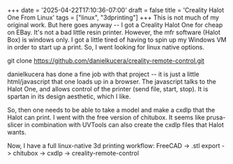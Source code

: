 +++
date = '2025-04-22T17:10:36-07:00'
draft = false
title = 'Creality Halot One From Linux'
tags = ["linux", "3dprinting"]
+++
This is not much of my original work.  But here goes anyway -- I got a Creality Halot One for cheap
on EBay.  It's not a bad little resin printer.  However, the mfr software (Halot Box) is windows only.
I got a little tired of having to spin up my Windows VM in order to start up a print.  So, I went
looking for linux native options.

git clone https://github.com/danielkucera/creality-remote-control.git

danielkucera has done a fine job with that project -- it is just a little html/javascript that one
loads up in a browser.  The javascript talks to the Halot One, and allows control of the printer (send file,
start, stop).  It is spartan in its design aesthetic, which I like.

So, then one needs to be able to take a model and make a cxdlp that the Halot can print. I went with
the free version of chitubox.  It seems like prusa-slicer in combination with UVTools can also
create the cxdlp files that Halot wants.

Now, I have a full linux-native 3d printing workflow:
    FreeCAD -> .stl export -> chitubox -> cxdlp -> creality-remote-control
